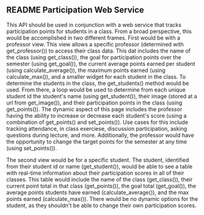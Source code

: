  README
 Participation Web Service
 -------------------------

 This API should be used in conjunction with a web service that tracks participation points for 
 students in a class. From a broad perspective, this would be accomplished in two different frames. 
 First would be with a professor view. This view allows a specific professor (determined with 
 get_professor()) to access their class data. This dat includes the name of the class (using 
 get_class()), the goal for participation points over the semester (using get_goal()), the current 
 average points earned per student (using calculate_average()), the maximum points earned (using 
 calculate_max()), and a smaller widget for each student in the class. To determine the students in 
 the class, the get_students() method would be used. From there, a loop would be used to determine 
 from each unique student id the student's name (using get_student()), their image (stored at a url 
 from get_image()), and their participation points in the class (using get_points()). The dynamic 
 aspect of this page includes the professor having the ability to increase or decrease each 
 student's score (using a combination of get_points() and set_points()). Use cases for this include 
 tracking attendance, in class exerciese, discussion participation, asking questions during lecture,
 and more. Additionally, the professor would have the opportunity to change the target points for 
 the semester at any time (using set_points()).

 The second view would be for a specific student. The student, identified from their student id or 
 name (get_student()), would be able to see a table with real-time information about their 
 participation scores in all of their classes. This table would include the name of the class 
 (get_class()), their current point total in that class (get_points()), the goal total 
 (get_goal()), the average points students have earned (calculate_average()), and the max points 
 earned (calculate_max()). There would be no dynamic options for the student, as they shouldn't be 
 able to change their own participation scores.